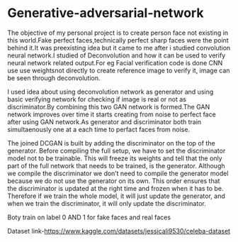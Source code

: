 # Generative-adversarial-network
The objective of my personal project is to create person face not existing in this world.Fake perfect faces,technically perfect sharp faces were the point behind it.It was preexisting idea but it came to me after i studied convolution neural network.I studied of Deconvolution and how it can be used to verify neural network related output.For eg Facial verification code is done CNN use use weightsnot directly to create reference image to verify it, image can be seen through deconvolution.

I used idea about using deconvolution network as generator and using basic verifying network for checking if image is real or not as discriminator.By combining this two GAN network is formed.The GAN network improves over time it starts creating from noise to perfect face after using GAN network.As generator and discriminator both train simultaenously one at a each time to perfact faces from noise.

The joined DCGAN is built by adding the discriminator on the top of the generator.
Before compiling the full setup, we have to set the discriminator model not to be trainable. This will freeze its weights and tell that the only part of the full network that needs to be trained, is the generator.
Although we compile the discriminator we don’t need to compile the generator model because we do not use the generator on its own.
This order ensures that the discriminator is updated at the right time and frozen when it has to be. Therefore if we train the whole model, it will just update the generator, and when we train the discriminator, it will only update the discriminator.

Boty train on label 0 AND 1 for fake faces and real faces
 
Dataset link-https://www.kaggle.com/datasets/jessicali9530/celeba-dataset

